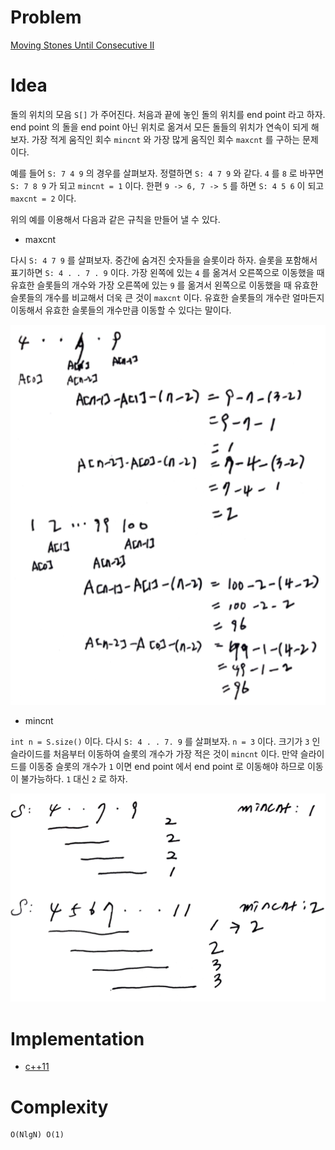 # Problem

[Moving Stones Until Consecutive II](https://leetcode.com/problems/moving-stones-until-consecutive-ii/)

# Idea

돌의 위치의 모음 `S[]` 가 주어진다. 처음과 끝에 놓인 돌의 위치를 end
point 라고 하자. end point 의 돌을 end point 아닌 위치로 옮겨서 모든
돌들의 위치가 연속이 되게 해보자. 가장 적게 움직인 회수 `mincnt` 와
가장 많게 움직인 회수 `maxcnt` 를 구하는 문제이다.

예를 들어 `S: 7 4 9` 의 경우를 살펴보자. 정렬하면 `S: 4 7 9` 와 같다.
`4` 를 `8` 로 바꾸면 `S: 7 8 9` 가 되고 `mincnt = 1` 이다. 한편 `9 ->
6, 7 -> 5` 를 하면 `S: 4 5 6` 이 되고 `maxcnt = 2` 이다.

위의 예를 이용해서 다음과 같은 규칙을 만들어 낼 수 있다.

* maxcnt

다시 `S: 4 7 9` 를 살펴보자. 중간에 숨겨진 숫자들을 슬롯이라
하자. 슬롯을 포함해서 표기하면 `S: 4 . . 7 . 9` 이다. 가장 왼쪽에 있는
`4` 를 옮겨서 오른쪽으로 이동했을 때 유효한 슬롯들의 개수와 가장
오른쪽에 있는 `9` 를 옮겨서 왼쪽으로 이동했을 때 유효한 슬롯들의
개수를 비교해서 더욱 큰 것이 `maxcnt` 이다. 유효한 슬롯들의 개수란 얼마든지 이동해서 유효한 슬롯들의 개수만큼 이동할 수 있다는 말이다.

![](maxcnt.png)

* mincnt

`int n = S.size()` 이다. 다시 `S: 4 . . 7. 9` 를 살펴보자.  `n = 3`
이다. 크기가 `3` 인 슬라이드를 처음부터 이동하여 슬롯의 개수가 가장
적은 것이 `mincnt` 이다. 만약 슬라이드를 이동중 슬롯의 개수가 `1` 이면
end point 에서 end point 로 이동해야 하므로 이동이 불가능하다. `1`
대신 `2` 로 하자.

![](mincnt.png)

# Implementation

* [c++11](a.cpp)

# Complexity

```
O(NlgN) O(1)
```
